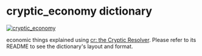 # cryptic_economy dictionary

[![cryptic_economy](https://github.com/cryptic-resolver/cryptic_economy/workflows/Test-Dict/badge.svg)](https://github.com/cryptic-resolver/cryptic_economy/actions/workflows/test.yml)

economic things explained using [cr: the Cryptic Resolver](https://github.com/cryptic-resolver/cr.rb). Please refer to its README to see the dictionary's layout and format.

<br>
